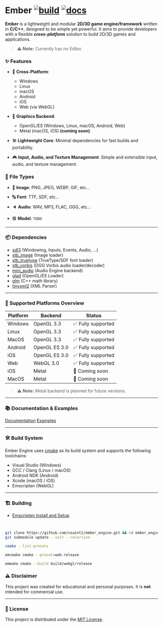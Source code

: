 # Ember [![build](https://github.com/vsaint1/ember_engine/actions/workflows/build.yaml/badge.svg?branch=main)](https://github.com/vsaint1/ember_engine/actions/workflows/build.yaml/) [![docs](https://github.com/vsaint1/ember_engine/actions/workflows/docs.yaml/badge.svg?branch=main)](https://github.com/vsaint1/ember_engine/actions/workflows/docs.yaml)



**Ember** is a lightweight and modular **2D/3D game engine/framework** written in **C/C++**, designed to be simple yet powerful. It aims to provide developers with a flexible **_cross-platform_** solution to build 2D/3D games and applications.


> ⚠️ **Note:** Currently has no Editor.

### ✨ Features

- 🚀 **Cross-Platform**: 
  - Windows
  - Linux
  - macOS
  - Android
  - iOS
  - Web (via WebGL)

- 🎨 **Graphics Backend**:
  - OpenGL/ES (Windows, Linux, macOS, Android, Web)
  - Metal (macOS, iOS) **(coming soon)**

- 🛠️ **Lightweight Core**: Minimal dependencies for fast builds and portability.
- 🎮 **Input, Audio, and Texture Management**:  Simple and 
  extensible input, audio, and texture management.

### 📂 File Types

- 📸 **Image**: PNG, JPEG, WEBP, GIF, etc...

- 🔠 **Font**: TTF, SDF, etc... 

- 🔈 **Audio**: WAV, MP3, FLAC, OGG, etc...

- 🟥 **Model**: `TODO`

---

### 📦 Dependencies

- [sdl3](https://github.com/libsdl-org/SDL) (Windowing, Inputs, Events, Audio, ...)
- [stb_image](https://github.com/nothings/stb) (Image loader)
- [stb_truetype](https://github.com/nothings/stb) (TrueType/SDF font loader)
- [stb_vorbis](https://github.com/nothings/stb) (OGG Vorbis audio loader/decoder)
- [mini_audio](https://github.com/mackron/miniaudio) (Audio Engine backend)
- [glad](https://github.com/Dav1dde/glad) (OpenGL/ES Loader)
- [glm](https://github.com/g-truc/glm) (C++ math library)
- [tinyxml2](https://github.com/leethomason/tinyxml2) (XML Parser)

---

### 📱 Supported Platforms Overview

| Platform | Backend        | Status              |
|----------|----------------|---------------------|
| Windows  | OpenGL 3.3     | ✅ Fully supported  |
| Linux    | OpenGL 3.3     | ✅ Fully supported  |
| MacOS    | OpenGL 3.3     | ✅ Fully supported  |
| Android  | OpenGL ES 3.0  | ✅ Fully supported  |
| iOS      | OpenGL ES 3.0  | ✅ Fully supported  |
| Web      | WebGL 3.0      | ✅ Fully supported  |
| iOS      | Metal          | 🚧 Coming soon      |
| MacOS    | Metal          | 🚧 Coming soon      |

> ⚠️ **Note:** Metal backend is planned for future versions.

---

### 📚 Documentation & Examples

[Documentation](https://vsaint1.github.io/ember_engine)
[Examples](https://github.com/vsaint1/ember_engine/tree/main/examples)

---

### 🛠️ Build System

Ember Engine uses [cmake](https://cmake.org/) as its build system and supports the following toolchains:
- Visual Studio (Windows)
- GCC / Clang (Linux / macOS)
- Android NDK (Android)
- Xcode (macOS / iOS)
- Emscripten (WebGL)

---

### 🏗️ Building

- [Emscripten Install and Setup](https://emscripten.org/docs/getting_started/downloads.html)

```bash


git clone https://github.com/vsaint1/ember_engine.git && cd ember_engine
git submodule update --init --recursive

cmake --list-presets

emcmake cmake --preset=web-release

emmake cmake --build build/webgl/release

```
### ⚠️ Disclaimer

This project was created for educational and personal purposes. It is **not** intended for commercial use.

---

### 📝 License

This project is distributed under the [MIT License](https://opensource.org/licenses/MIT).